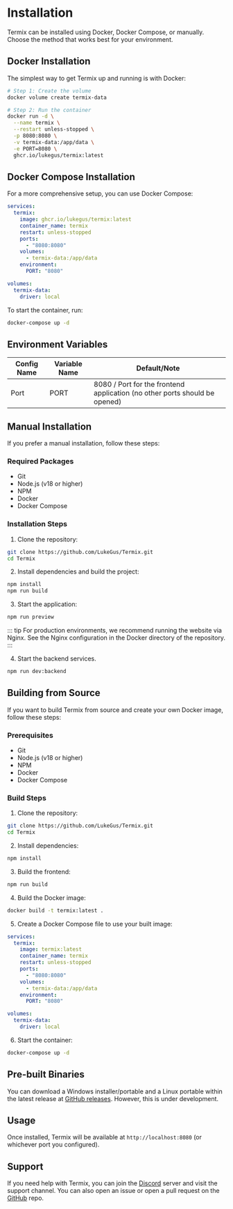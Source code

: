 # Installation

Termix can be installed using Docker, Docker Compose, or manually. Choose the method that works best for your environment.

## Docker Installation

The simplest way to get Termix up and running is with Docker:

```bash
# Step 1: Create the volume
docker volume create termix-data

# Step 2: Run the container
docker run -d \
  --name termix \
  --restart unless-stopped \
  -p 8080:8080 \
  -v termix-data:/app/data \
  -e PORT=8080 \
  ghcr.io/lukegus/termix:latest
```

## Docker Compose Installation

For a more comprehensive setup, you can use Docker Compose:

```yaml
services:
  termix:
    image: ghcr.io/lukegus/termix:latest
    container_name: termix
    restart: unless-stopped
    ports:
      - "8080:8080"
    volumes:
      - termix-data:/app/data
    environment:
      PORT: "8080"

volumes:
  termix-data:
    driver: local 
```

To start the container, run:

```bash
docker-compose up -d
```

## Environment Variables
| Config Name | Variable Name | Default/Note                                                               |
|-------------|---------------|----------------------------------------------------------------------------|
| Port        | PORT          | 8080 / Port for the frontend application (no other ports should be opened) |

## Manual Installation

If you prefer a manual installation, follow these steps:

### Required Packages
- Git
- Node.js (v18 or higher)
- NPM
- Docker
- Docker Compose

### Installation Steps

1. Clone the repository:
```bash
git clone https://github.com/LukeGus/Termix.git
cd Termix
```

2. Install dependencies and build the project:
```bash
npm install
npm run build
```

3. Start the application:
```bash
npm run preview
```

::: tip
For production environments, we recommend running the website via Nginx. See the Nginx configuration in the Docker directory of the repository.
:::

4. Start the backend services.
```bash
npm run dev:backend
```

## Building from Source

If you want to build Termix from source and create your own Docker image, follow these steps:

### Prerequisites
- Git
- Node.js (v18 or higher)
- NPM
- Docker
- Docker Compose

### Build Steps

1. Clone the repository:
```bash
git clone https://github.com/LukeGus/Termix.git
cd Termix
```

2. Install dependencies:
```bash
npm install
```

3. Build the frontend:
```bash
npm run build
```

4. Build the Docker image:
```bash
docker build -t termix:latest .
```

5. Create a Docker Compose file to use your built image:
```yaml
services:
  termix:
    image: termix:latest
    container_name: termix
    restart: unless-stopped
    ports:
      - "8080:8080"
    volumes:
      - termix-data:/app/data
    environment:
      PORT: "8080"

volumes:
  termix-data:
    driver: local
```

6. Start the container:
```bash
docker-compose up -d
```

## Pre-built Binaries

You can download a Windows installer/portable and a Linux portable within the latest release at [GitHub releases](https://github.com/LukeGus/Termix/releases). However, this is under development.

## Usage

Once installed, Termix will be available at `http://localhost:8080` (or whichever port you configured).

## Support

If you need help with Termix, you can join the [Discord](https://discord.gg/jVQGdvHDrf) server and visit the support channel. You can also open an issue or open a pull request on the [GitHub](https://github.com/LukeGus/Termix/issues) repo.